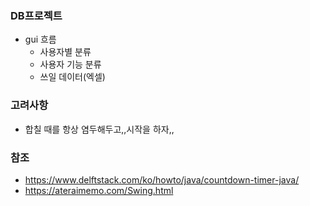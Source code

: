 ### DB프로젝트
- gui 흐름
  - 사용자별 분류
  - 사용자 기능 분류
  - 쓰일 데이터(엑셀)

### 고려사항
- 합칠 때를 항상 염두해두고,,시작을 하자,,

### 참조
- https://www.delftstack.com/ko/howto/java/countdown-timer-java/
- https://ateraimemo.com/Swing.html
